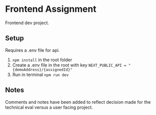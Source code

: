 # Frontend Assignment

Frontend dev project.

## Setup

Requires a .env file for api.

1. `npm install` in the root folder
2. Create a .env file in the root with key `NEXT_PUBLIC_API = "{demoAddress}/{assignedId}"`
3. Run in terminal `npm run dev`

## Notes

Comments and notes have been added to reflect decision made for the technical eval versus a user facing project.
